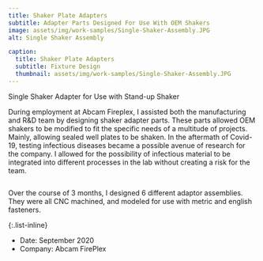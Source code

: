 ```yaml
---
title: Shaker Plate Adapters
subtitle: Adapter Parts Designed For Use With OEM Shakers
image: assets/img/work-samples/Single-Shaker-Assembly.JPG
alt: Single Shaker Assembly

caption:
  title: Shaker Plate Adapters
  subtitle: Fixture Design
  thumbnail: assets/img/work-samples/Single-Shaker-Assembly.JPG
---
```

Single Shaker Adapter for Use with Stand-up Shaker

During employment at Abcam Fireplex, I assisted both the manufacturing and R&D team by designing shaker adapter parts. These parts allowed OEM shakers to be modified to fit the specific needs of a multitude of projects. Mainly, allowing sealed well plates to be shaken. In the aftermath of Covid-19, testing infectious diseases became a possible avenue of research for the company. I allowed for the possibility of infectious material to be integrated into different processes in the lab without creating a risk for the team.

![]()

Over the course of 3 months, I designed 6 different adaptor assemblies. They were all CNC machined, and modeled for use with metric and english fasteners.


{:.list-inline}
- Date: September 2020
- Company: Abcam FirePlex
